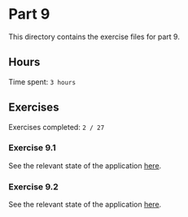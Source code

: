 # Part 9

This directory contains the exercise files for part 9.

## Hours

Time spent: `3 hours`

## Exercises

Exercises completed: `2 / 27`

### Exercise 9.1

See the relevant state of the application [here](https://github.com/rikurauhala/fullstack/tree/a9ef932986746549abedaff55378e38c0bd95a7f/exercises/part09/project).

### Exercise 9.2

See the relevant state of the application [here](https://github.com/rikurauhala/fullstack/tree/e4670f963a9756939cbd25b97807a41a277bfaf6/exercises/part09/project).

<!--

### Exercise 9.3

See the relevant state of the application [here]().

### Exercise 9.4

See the relevant state of the application [here]().

### Exercise 9.5

See the relevant state of the application [here]().

### Exercise 9.6

See the relevant state of the application [here]().

### Exercise 9.7

See the relevant state of the application [here]().

### Exercise 9.8

See the relevant state of the application [here]().

### Exercise 9.9

See the relevant state of the application [here]().

### Exercise 9.10

See the relevant state of the application [here]().

### Exercise 9.11

See the relevant state of the application [here]().

### Exercise 9.12

See the relevant state of the application [here]().

### Exercise 9.13

See the relevant state of the application [here]().

### Exercise 9.14

See the relevant state of the application [here]().

### Exercise 9.15

See the relevant state of the application [here]().

### Exercise 9.16

See the relevant state of the application [here]().

### Exercise 9.17

See the relevant state of the application [here]().

### Exercise 9.18

See the relevant state of the application [here]().

### Exercise 9.19

See the relevant state of the application [here]().

### Exercise 9.20

See the relevant state of the application [here]().

### Exercise 9.21

See the relevant state of the application [here]().

### Exercise 9.22

See the relevant state of the application [here]().

### Exercise 9.23

See the relevant state of the application [here]().

### Exercise 9.24

See the relevant state of the application [here]().

### Exercise 9.25

See the relevant state of the application [here]().

### Exercise 9.26

See the relevant state of the application [here]().

### Exercise 9.27

See the relevant state of the application [here]().

-->
